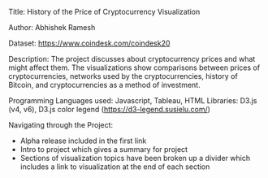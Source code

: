 Title: History of the Price of Cryptocurrency Visualization

Author: Abhishek Ramesh

Dataset: https://www.coindesk.com/coindesk20

Description: The project discusses about cryptocurrency prices and what might affect them. The visualizations show comparisons between prices of cryptocurrencies, networks used by the cryptocurrencies, history of Bitcoin, and cryptocurrencies as a method of investment.

Programming Languages used: Javascript, Tableau, HTML
Libraries: D3.js (v4, v6), D3.js color legend (https://d3-legend.susielu.com/)

Navigating through the Project:
- Alpha release included in the first link
- Intro to project which gives a summary for project
- Sections of visualization topics have been broken up a divider which includes a link to visualization at the end of each section
